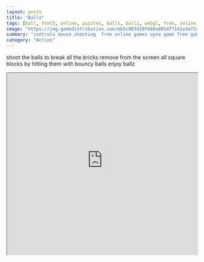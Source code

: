 ```yaml
---
layout: posts
title: "Ballz"
tags: [ball, html5, online, puzzles, balls, ballz, webgl, free, online, games, oyna, game, free, games, play, play, games]
image: "https://img.gamedistribution.com/bb5c903d20fd40a0854f7141eda72c73-512x384.jpeg"
summary: "controls mouse shooting  free online games oyna game free games play play games"
category: "Action"
---
```


shoot the balls to break all the bricks remove from the screen all square blocks by hitting them with bouncy balls enjoy ballz

<iframe width="100%" height="480px;" src="https://html5.gamedistribution.com/bb5c903d20fd40a0854f7141eda72c73/"></iframe>